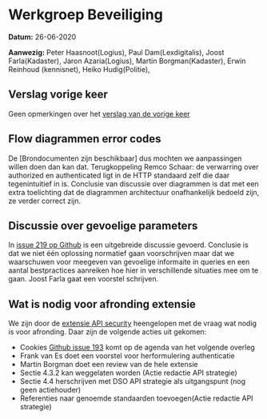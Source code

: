 # Werkgroep Beveiliging

**Datum:** 26-06-2020

**Aanwezig:** 
Peter Haasnoot(Logius), Paul Dam(Lexdigitalis), Joost Farla(Kadaster), Jaron Azaria(Logius), Martin Borgman(Kadaster), Erwin Reinhoud (kennisnet), Heiko Hudig(Politie), 

## Verslag vorige keer
Geen opmerkingen over het [verslag van de vorige keer](https://github.com/Geonovum/KP-APIs/blob/master/Werkgroep%20Authenticatie%20Autorisatie/Verslagen/verslag%2029%20mei%202020.mdown) 

## Flow diagrammen error codes
De [Brondocumenten zijn beschikbaar] dus mochten we aanpassingen willen doen dan kan dat.
Terugkoppeling Remco Schaar: de verwarring over authorized en authenticated ligt in de HTTP standaard zelf die daar tegenintuitief in is. 
Conclusie van discussie over diagrammen is dat met een extra toelichting dat de diagrammen architectuur onafhankelijk bedoeld zijn, ze verder correct zijn.

## Discussie over gevoelige parameters
In [issue 219 op Github](https://github.com/Geonovum/KP-APIs/issues/219) is een uitgebreide discussie gevoerd. Conclusie is dat we niet één oplossing normatief gaan voorschrijven maar dat we waarschuwen voor meegeven van gevoelige informaite in queries en een aantal bestpractices aanreiken hoe hier in verschillende situaties mee om te gaan.
Joost Farla gaat een voorstel schrijven.

## Wat is nodig voor afronding extensie 
We zijn door de [extensie API security](https://geonovum.github.io/KP-APIs/API-strategie-extensies/#api-security) heengelopen met de vraag wat nodig is voor afronding.
Daar zijn de volgende acties uit gekomen:
* Cookies [Github issue 193](https://github.com/Geonovum/KP-APIs/issues/193) komt op de agenda van het volgende overleg  
* Frank van Es doet een voorstel voor herformulering authenticatie
* Martin Borgman doet een review van de hele extensie
* Sectie 4.3.2 kan weggelaten worden (Actie redactie API strategie)
* Sectie 4.4 herschrijven met DSO API strategie als uitgangspunt (nog geen actiehouder)
* Referenties naar genoemde standaarden toevoegen(Actie redactie API strategie) 

